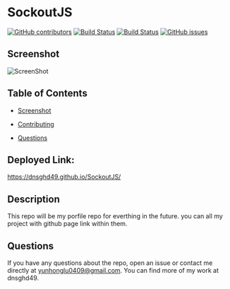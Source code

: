 # SockoutJS
  [![GitHub contributors](https://img.shields.io/github/contributors/dnsghd49/SockoutJS.svg)](https://GitHub.com/dnsghd49/SockoutJS/graphs/contributors/)
  [![Build Status](https://img.shields.io/github/forks/dnsghd49/SockoutJS.svg)](https://github.com/dnsghd49/SockoutJS/network/)
  [![Build Status](https://img.shields.io/github/stars/dnsghd49/SockoutJS.svg)](https://github.com/dnsghd49/SockoutJS/)
  [![GitHub issues](https://img.shields.io/github/issues/dnsghd49/SockoutJS.svg)](https://GitHub.com/dnsghd49/SockoutJS/issues/)

## Screenshot

![ScreenShot](https://raw.github.com/dnsghd49/SockoutJS/master/imgs/screenshot.png)

## Table of Contents 

* [Screenshot](#screenshot)

* [Contributing](#contributing)

* [Questions](#questions)

## Deployed Link:

https://dnsghd49.github.io/SockoutJS/

## Description

This repo will be my porfile repo for everthing in the future. you can all my project with github page link within them. 

## Questions

If you have any questions about the repo, open an issue or contact me directly at yunhonglu0409@gmail.com. You can find more of my work at dnsghd49.
